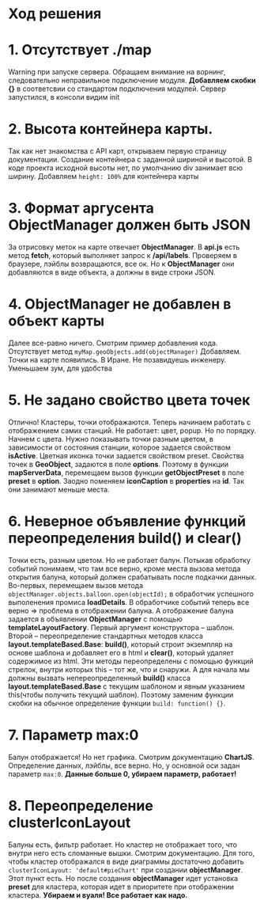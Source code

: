 # Ход решения

# 1.	Отсутствует ./map
Warning при запуске сервера. 
Обращаем внимание на ворнинг, следовательно неправильное подключение модуля. 
**Добавляем скобки {}** в соответсвии со стандартом подключения модулей. 
Сервер запустился, в консоли видим init

# 2.	Высота контейнера карты. 
Так как нет знакомства с API карт, открываем первую страницу документации. 
Создание контейнера с заданной шириной и высотой. 
В коде проекта исходной высоты нет, по умолчанию div занимает всю ширину. 
Добавляем `height: 100%` для контейнера карты

# 3.	Формат аргусента ObjectManager должен быть JSON 
За отрисовку меток на карте отвечает **ObjectManager**. 
В **api.js** есть метод **fetch**, который выполняет запрос к **/api/labels**. 
Проверяем в браузере, лэйблы возвращаются, все ок. 
Но к **ObjectManager** они добавляются в виде объекта, а должны в виде строки JSON. 

# 4. ObjectManager не добавлен в объект карты
Далее все-равно ничего. Смотрим пример добавления кода. 
Отсутствует метод  `myMap.geoObjects.add(objectManager)`
Добавляем. Точки на карте появились. В Иране. Не позавидуешь инженеру.
Уменьшаем зум, для удобства

# 5.	Не задано свойство цвета точек
Отлично! Кластеры, точки отображаются. 
Теперь начинаем работать с отображением самих станций. 
Не работает: цвет, popup. Но по порядку. Начнем с цвета. 
Нужно показывать точки разным цветом, в зависимости от состояния станции, 
которое задается свойством **isActive**. Цветная иконка точки задается свойством preset. 
Свойства точек в **GeoObject**, задаются в поле **options**. 
Поэтому в функции **mapServerData**, перемещаем вызов функции **getObjectPreset** 
в поле **preset** в **option**.
Заодно поменяем **iconCaption** в **properties** на **id**. 
Так они занимают меньше места.

# 6.	Неверное объявление функций переопределения build() и clear()
Точки есть, разным цветом. Но не работает балун. 
Потыкав обработку событий понимаем, что там все верно, 
кроме места вызова метода открытия балуна, который должен срабатывать после подкачки 
данных. Во-первых, перемещаем вызов метода 
`objectManager.objects.balloon.open(objectId);`
в обработчик успешного выполенения промиса **loadDetails**. 
В обработчике событий теперь все верно => проблема в отображении балуна. 
А отображение балуна задается в объявлении **ObjectManager** 
с помощью **templateLayoutFactory**. Первый аргумент конструктора – шаблон. 
Второй – переопределение стандартных методов класса 
**layout.templateBased.Base**: **build()**, который строит экземпляр на основе шаблона и 
добавляет его в html и **clear()**, который удаляет содержимое из html. 
Эти методы переопределены с помощью функций стрелок, внутри которых this – тот же, 
что и снаружи. А для начала мы должны вызвать непереопределенный **build()** 
класса **layout.templateBased.Base** с текущим шаблоном и явным указанием 
this(чтобы получить текущий шаблон). Поэтому заменим функции скобки на обычное 
определение функции `build: function() {}`.

# 7.	Параметр max:0 
Балун отображается! Но нет графика. 
Смотрим документацию **ChartJS**. Определение данных, лэйблы, все верно. 
Но, у основной оси задан параметр `max:0`. 
**Данные больше 0, убираем параметр, работает!** 

# 8.	Переопределение clusterIconLayout
Балуны есть, фильтр работает. 
Но кластер не отображает того, что внутри него есть сломанные вышки. 
Смотрим документацию. 
Для того, чтобы кластер отображался в виде диаграммы достаточно 
добавить `clusterIconLayout: 'default#pieChart'` при создании **objectManager**. 
Этот пункт есть. Но после создания **objectManager** идет установка **preset** для кластера, 
которая идет в приоритете при отображении кластера. 
**Убираем и вуаля! Все работает как надо.**

